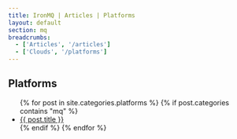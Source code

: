 ```yaml
---
title: IronMQ | Articles | Platforms
layout: default
section: mq
breadcrumbs:
  - ['Articles', '/articles']
  - ['Clouds', '/platforms']
---
```


<h2>Platforms</h2>

<ul>
  {% for post in site.categories.platforms %}
  {% if post.categories contains "mq" %}
  <li><a href="{{ post.url }}">{{ post.title }}</a></li>
  {% endif %}
  {% endfor %}
</ul>
